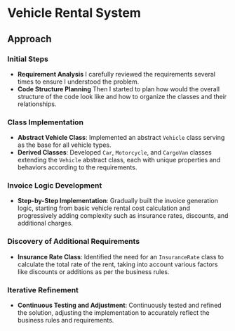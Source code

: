 # Vehicle Rental System

## Approach

### Initial Steps
- **Requirement Analysis** I carefully reviewed the requirements several times to ensure I understood the problem.
- **Code Structure Planning** Then I started to plan how would the overall structure of the code look like and how to organize the classes and their relationships.

### Class Implementation
- **Abstract Vehicle Class**: Implemented an abstract `Vehicle` class serving as the base for all vehicle types.
- **Derived Classes**: Developed `Car`, `Motorcycle`, and `CargoVan` classes extending the `Vehicle` abstract class, each with unique properties and behaviors according to the requirements.

### Invoice Logic Development
- **Step-by-Step Implementation**: Gradually built the invoice generation logic, starting from basic vehicle rental cost calculation and progressively adding complexity such as insurance rates, discounts, and additional charges.

### Discovery of Additional Requirements
- **Insurance Rate Class**: Identified the need for an `InsuranceRate` class to calculate the total rate of the rent, taking into account various factors like discounts or additions as per the business rules.

### Iterative Refinement
- **Continuous Testing and Adjustment**: Continuously tested and refined the solution, adjusting the implementation to accurately reflect the business rules and requirements.
